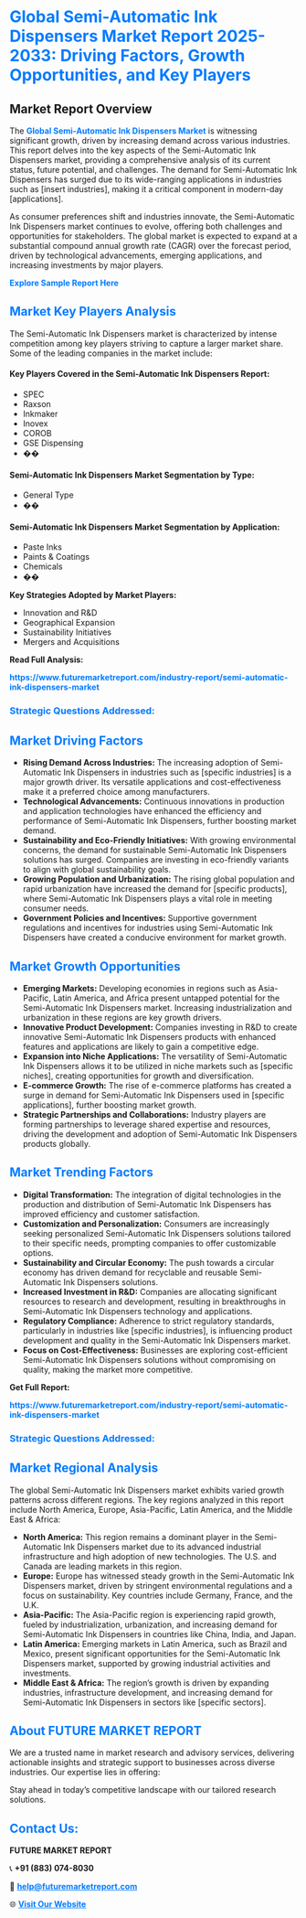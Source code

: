 <h1 style="color: #007BFF;">Global Semi-Automatic Ink Dispensers Market Report 2025-2033: Driving Factors, Growth Opportunities, and Key Players</h1>

<section id="overview">
<h2>Market Report Overview</h2>
<p>The <a href="https://www.futuremarketreport.com/industry-report/semi-automatic-ink-dispensers-market" style="color: #007BFF; text-decoration: none;"><strong>Global Semi-Automatic Ink Dispensers Market</strong></a> is witnessing significant growth, driven by increasing demand across various industries. This report delves into the key aspects of the Semi-Automatic Ink Dispensers market, providing a comprehensive analysis of its current status, future potential, and challenges. The demand for Semi-Automatic Ink Dispensers has surged due to its wide-ranging applications in industries such as [insert industries], making it a critical component in modern-day [applications].</p>
<p>As consumer preferences shift and industries innovate, the Semi-Automatic Ink Dispensers market continues to evolve, offering both challenges and opportunities for stakeholders. The global market is expected to expand at a substantial compound annual growth rate (CAGR) over the forecast period, driven by technological advancements, emerging applications, and increasing investments by major players.</p>
</section>

<section id="overview">
<p><a href="https://www.futuremarketreport.com/request-sample/reportId=118135" style="color: #007BFF; text-decoration: none;"><strong>Explore Sample Report Here</strong></a></p>
</section>

<section id="key-players">
<h2 style="color: #007BFF;">Market Key Players Analysis</h2>
<p>The Semi-Automatic Ink Dispensers market is characterized by intense competition among key players striving to capture a larger market share. Some of the leading companies in the market include:</p>
<h4>Key Players Covered in the Semi-Automatic Ink Dispensers Report:</h4>
<ul><li>SPEC</li><li>Raxson</li><li>Inkmaker</li><li>Inovex</li><li>COROB</li><li>GSE Dispensing</li><li>��</li></ul>
<h4>Semi-Automatic Ink Dispensers Market Segmentation by Type:</h4>
<ul><li>General Type</li><li>��</li></ul>

<h4>Semi-Automatic Ink Dispensers Market Segmentation by Application:</h4>
<ul><li>Paste Inks</li><li>Paints &amp; Coatings</li><li>Chemicals</li><li>��</li></ul>
<p><strong>Key Strategies Adopted by Market Players:</strong></p>
<ul>
<li>Innovation and R&D</li>
<li>Geographical Expansion</li>
<li>Sustainability Initiatives</li>
<li>Mergers and Acquisitions</li>
</ul>
</section>

<section>
<p><strong>Read Full Analysis: </strong></p><a href="https://www.futuremarketreport.com/industry-report/semi-automatic-ink-dispensers-market" style="color: #007BFF; text-decoration: none;"><strong>https://www.futuremarketreport.com/industry-report/semi-automatic-ink-dispensers-market</strong></a>
<h3 style="color: #007BFF;">Strategic Questions Addressed:</h3>
</section>

<section id="driving-factors">
<h2 style="color: #007BFF;">Market Driving Factors</h2>
<ul>
<li><strong>Rising Demand Across Industries:</strong> The increasing adoption of Semi-Automatic Ink Dispensers in industries such as [specific industries] is a major growth driver. Its versatile applications and cost-effectiveness make it a preferred choice among manufacturers.</li>
<li><strong>Technological Advancements:</strong> Continuous innovations in production and application technologies have enhanced the efficiency and performance of Semi-Automatic Ink Dispensers, further boosting market demand.</li>
<li><strong>Sustainability and Eco-Friendly Initiatives:</strong> With growing environmental concerns, the demand for sustainable Semi-Automatic Ink Dispensers solutions has surged. Companies are investing in eco-friendly variants to align with global sustainability goals.</li>
<li><strong>Growing Population and Urbanization:</strong> The rising global population and rapid urbanization have increased the demand for [specific products], where Semi-Automatic Ink Dispensers plays a vital role in meeting consumer needs.</li>
<li><strong>Government Policies and Incentives:</strong> Supportive government regulations and incentives for industries using Semi-Automatic Ink Dispensers have created a conducive environment for market growth.</li>
</ul>
</section>

<section id="growth-opportunities">
<h2 style="color: #007BFF;">Market Growth Opportunities</h2>
<ul>
<li><strong>Emerging Markets:</strong> Developing economies in regions such as Asia-Pacific, Latin America, and Africa present untapped potential for the Semi-Automatic Ink Dispensers market. Increasing industrialization and urbanization in these regions are key growth drivers.</li>
<li><strong>Innovative Product Development:</strong> Companies investing in R&D to create innovative Semi-Automatic Ink Dispensers products with enhanced features and applications are likely to gain a competitive edge.</li>
<li><strong>Expansion into Niche Applications:</strong> The versatility of Semi-Automatic Ink Dispensers allows it to be utilized in niche markets such as [specific niches], creating opportunities for growth and diversification.</li>
<li><strong>E-commerce Growth:</strong> The rise of e-commerce platforms has created a surge in demand for Semi-Automatic Ink Dispensers used in [specific applications], further boosting market growth.</li>
<li><strong>Strategic Partnerships and Collaborations:</strong> Industry players are forming partnerships to leverage shared expertise and resources, driving the development and adoption of Semi-Automatic Ink Dispensers products globally.</li>
</ul>
</section>

<section id="trending-factors">
<h2 style="color: #007BFF;">Market Trending Factors</h2>
<ul>
<li><strong>Digital Transformation:</strong> The integration of digital technologies in the production and distribution of Semi-Automatic Ink Dispensers has improved efficiency and customer satisfaction.</li>
<li><strong>Customization and Personalization:</strong> Consumers are increasingly seeking personalized Semi-Automatic Ink Dispensers solutions tailored to their specific needs, prompting companies to offer customizable options.</li>
<li><strong>Sustainability and Circular Economy:</strong> The push towards a circular economy has driven demand for recyclable and reusable Semi-Automatic Ink Dispensers solutions.</li>
<li><strong>Increased Investment in R&D:</strong> Companies are allocating significant resources to research and development, resulting in breakthroughs in Semi-Automatic Ink Dispensers technology and applications.</li>
<li><strong>Regulatory Compliance:</strong> Adherence to strict regulatory standards, particularly in industries like [specific industries], is influencing product development and quality in the Semi-Automatic Ink Dispensers market.</li>
<li><strong>Focus on Cost-Effectiveness:</strong> Businesses are exploring cost-efficient Semi-Automatic Ink Dispensers solutions without compromising on quality, making the market more competitive.</li>
</ul>
</section>

<section>
<p><strong>Get Full Report: </strong></p><a href="https://www.futuremarketreport.com/industry-report/semi-automatic-ink-dispensers-market" style="color: #007BFF; text-decoration: none;"><strong>https://www.futuremarketreport.com/industry-report/semi-automatic-ink-dispensers-market</strong></a>
<h3 style="color: #007BFF;">Strategic Questions Addressed:</h3>
</section>


<section id="regional-analysis">
<h2 style="color: #007BFF;">Market Regional Analysis</h2>
<p>The global Semi-Automatic Ink Dispensers market exhibits varied growth patterns across different regions. The key regions analyzed in this report include North America, Europe, Asia-Pacific, Latin America, and the Middle East & Africa:</p>
<ul>
<li><strong>North America:</strong> This region remains a dominant player in the Semi-Automatic Ink Dispensers market due to its advanced industrial infrastructure and high adoption of new technologies. The U.S. and Canada are leading markets in this region.</li>
<li><strong>Europe:</strong> Europe has witnessed steady growth in the Semi-Automatic Ink Dispensers market, driven by stringent environmental regulations and a focus on sustainability. Key countries include Germany, France, and the U.K.</li>
<li><strong>Asia-Pacific:</strong> The Asia-Pacific region is experiencing rapid growth, fueled by industrialization, urbanization, and increasing demand for Semi-Automatic Ink Dispensers in countries like China, India, and Japan.</li>
<li><strong>Latin America:</strong> Emerging markets in Latin America, such as Brazil and Mexico, present significant opportunities for the Semi-Automatic Ink Dispensers market, supported by growing industrial activities and investments.</li>
<li><strong>Middle East & Africa:</strong> The region’s growth is driven by expanding industries, infrastructure development, and increasing demand for Semi-Automatic Ink Dispensers in sectors like [specific sectors].</li>
</ul>
</section>

<footer>
<h2 style="color: #007BFF;">About FUTURE MARKET REPORT</h2>
<p>We are a trusted name in market research and advisory services, delivering actionable insights and strategic support to businesses across diverse industries. Our expertise lies in offering:</p>

<p>Stay ahead in today’s competitive landscape with our tailored research solutions.</p>

<h2 style="color: #007BFF;">Contact Us:</h2>
<p><strong>FUTURE MARKET REPORT</strong></p>
<p>📞 <strong>+91 (883) 074-8030</strong></p>
<p>📧 <strong><a href="mailto:help@futuremarketreport.com" style="color: #007BFF;">help@futuremarketreport.com</a></strong></p>
<p>🌐 <strong><a href="https://www.futuremarketreport.com/" style="color: #007BFF;">Visit Our Website</a></strong></p>
</footer>
